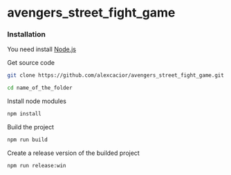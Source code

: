 # avengers_street_fight_game

### Installation

You need install [Node.js](https://nodejs.org/)

Get source code

```sh
git clone https://github.com/alexcacior/avengers_street_fight_game.git name_of_the_folder

cd name_of_the_folder
```

Install node modules

```sh
npm install
```

Build the project
```sh
npm run build
```

Create a release version of the builded project

```sh
npm run release:win
```
